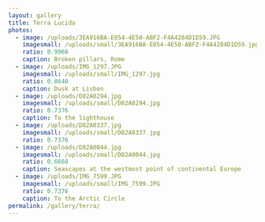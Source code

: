 ```yaml
---
layout: gallery
title: Terra Lucida
photos:
  - image: /uploads/3EA916BA-E054-4E50-ABF2-F4A4284D1D59.JPG
    imagesmall: /uploads/small/3EA916BA-E054-4E50-ABF2-F4A4284D1D59.jpg
    ratio: 0.9968
    caption: Broken pillars, Rome
  - image: /uploads/IMG_1297.JPG
    imagesmall: /uploads/small/IMG_1297.jpg
    ratio: 0.8640
    caption: Dusk at Lisbon
  - image: /uploads/D82A0294.jpg
    imagesmall: /uploads/small/D82A0294.jpg
    ratio: 0.7376
    caption: To the lighthouse
  - image: /uploads/D82A0337.jpg
    imagesmall: /uploads/small/D82A0337.jpg
    ratio: 0.7376
  - image: /uploads/D82A0044.jpg
    imagesmall: /uploads/small/D82A0044.jpg
    ratio: 0.6668
    caption: Seascapes at the westmost point of continental Europe
  - image: /uploads/IMG_7599.JPG
    imagesmall: /uploads/small/IMG_7599.JPG
    ratio: 0.7376
    caption: To the Arctic Circle
permalink: /gallery/terra/
---
```

